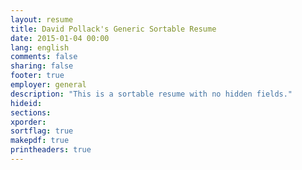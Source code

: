```yaml
---
layout: resume
title: David Pollack's Generic Sortable Resume
date: 2015-01-04 00:00
lang: english
comments: false
sharing: false
footer: true
employer: general
description: "This is a sortable resume with no hidden fields."
hideid:
sections:
xporder:
sortflag: true
makepdf: true
printheaders: true
---
```

